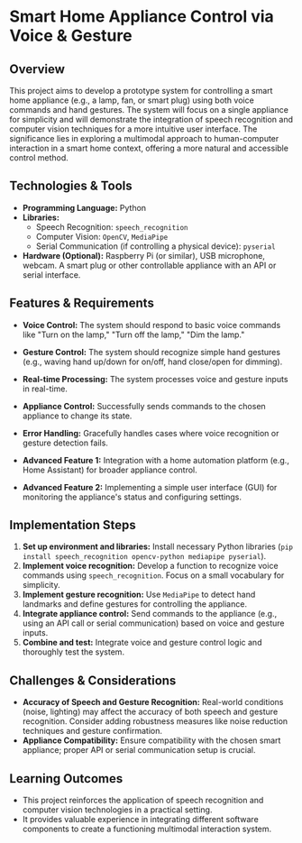# Smart Home Appliance Control via Voice & Gesture

## Overview

This project aims to develop a prototype system for controlling a smart home appliance (e.g., a lamp, fan, or smart plug) using both voice commands and hand gestures.  The system will focus on a single appliance for simplicity and will demonstrate the integration of speech recognition and computer vision techniques for a more intuitive user interface. The significance lies in exploring a multimodal approach to human-computer interaction in a smart home context, offering a more natural and accessible control method.


## Technologies & Tools

- **Programming Language:** Python
- **Libraries:**
    - Speech Recognition: `speech_recognition`
    - Computer Vision: `OpenCV`, `MediaPipe`
    - Serial Communication (if controlling a physical device): `pyserial`
- **Hardware (Optional):**  Raspberry Pi (or similar), USB microphone, webcam.  A smart plug or other controllable appliance with an API or serial interface.


## Features & Requirements

- **Voice Control:**  The system should respond to basic voice commands like "Turn on the lamp," "Turn off the lamp," "Dim the lamp."
- **Gesture Control:**  The system should recognize simple hand gestures (e.g., waving hand up/down for on/off, hand close/open for dimming).
- **Real-time Processing:** The system processes voice and gesture inputs in real-time.
- **Appliance Control:**  Successfully sends commands to the chosen appliance to change its state.
- **Error Handling:** Gracefully handles cases where voice recognition or gesture detection fails.


- **Advanced Feature 1:**  Integration with a home automation platform (e.g., Home Assistant) for broader appliance control.
- **Advanced Feature 2:**  Implementing a simple user interface (GUI) for monitoring the appliance's status and configuring settings.


## Implementation Steps

1. **Set up environment and libraries:** Install necessary Python libraries (`pip install speech_recognition opencv-python mediapipe pyserial`).
2. **Implement voice recognition:** Develop a function to recognize voice commands using `speech_recognition`.  Focus on a small vocabulary for simplicity.
3. **Implement gesture recognition:** Use `MediaPipe` to detect hand landmarks and define gestures for controlling the appliance.
4. **Integrate appliance control:**  Send commands to the appliance (e.g., using an API call or serial communication) based on voice and gesture inputs.
5. **Combine and test:** Integrate voice and gesture control logic and thoroughly test the system.


## Challenges & Considerations

- **Accuracy of Speech and Gesture Recognition:** Real-world conditions (noise, lighting) may affect the accuracy of both speech and gesture recognition.  Consider adding robustness measures like noise reduction techniques and gesture confirmation.
- **Appliance Compatibility:** Ensure compatibility with the chosen smart appliance; proper API or serial communication setup is crucial.


## Learning Outcomes

- This project reinforces the application of speech recognition and computer vision technologies in a practical setting.
- It provides valuable experience in integrating different software components to create a functioning multimodal interaction system.

